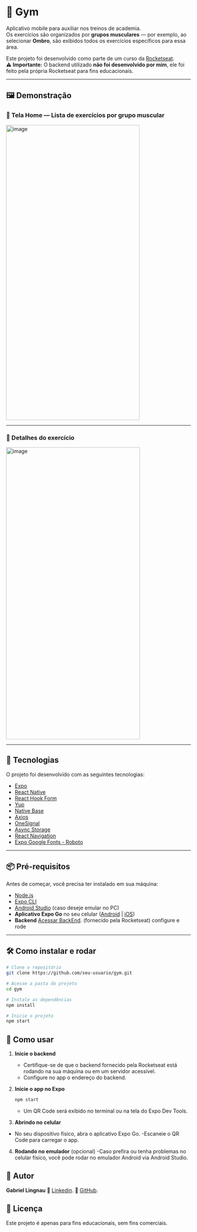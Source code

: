 # 📱 Gym

Aplicativo mobile para auxiliar nos treinos de academia.  
Os exercícios são organizados por **grupos musculares** — por exemplo, ao selecionar **Ombro**, são exibidos todos os exercícios específicos para essa área.  

Este projeto foi desenvolvido como parte de um curso da [Rocketseat](https://rocketseat.com.br).  
⚠ **Importante:** O backend utilizado **não foi desenvolvido por mim**, ele foi feito pela própria Rocketseat para fins educacionais.

---

## 🖼️ Demonstração

### 📌 Tela Home — Lista de exercícios por grupo muscular
<img width="364" height="803" alt="image" src="https://github.com/user-attachments/assets/35ce2308-0444-4243-9a3b-959d7ec26f8e" />

---

### 📌 Detalhes do exercício
<img width="365" height="795" alt="image" src="https://github.com/user-attachments/assets/d63562e7-cf50-43f0-a57c-fa449cda2d41" />

---

## 🚀 Tecnologias

O projeto foi desenvolvido com as seguintes tecnologias:

- [Expo](https://expo.dev/)
- [React Native](https://reactnative.dev/)
- [React Hook Form](https://react-hook-form.com/)
- [Yup](https://github.com/jquense/yup)
- [Native Base](https://nativebase.io/)
- [Axios](https://axios-http.com/)
- [OneSignal](https://onesignal.com/)
- [Async Storage](https://react-native-async-storage.github.io/async-storage/)
- [React Navigation](https://reactnavigation.org/)
- [Expo Google Fonts - Roboto](https://docs.expo.dev/guides/using-custom-fonts/)

---

## 📦 Pré-requisitos

Antes de começar, você precisa ter instalado em sua máquina:

- [Node.js](https://nodejs.org/)
- [Expo CLI](https://docs.expo.dev/get-started/installation/)
- [Android Studio](https://developer.android.com/studio) (caso deseje emular no PC)
- **Aplicativo Expo Go** no seu celular ([Android](https://play.google.com/store/apps/details?id=host.exp.exponent) | [iOS](https://apps.apple.com/app/expo-go/id982107779))
- **Backend** [Acessar BackEnd](https://github.com/Gabrielingnau/GymBackEnd). (fornecido pela Rocketseat) configure e rode

---

## 🛠️ Como instalar e rodar

```bash
# Clone o repositório
git clone https://github.com/seu-usuario/gym.git

# Acesse a pasta do projeto
cd gym

# Instale as dependências
npm install

# Inicie o projeto
npm start
```

## 📲 Como usar

1. **Inicie o backend**  
   - Certifique-se de que o backend fornecido pela Rocketseat está rodando na sua máquina ou em um servidor acessível.  
   - Configure no app o endereço do backend.

2. **Inicie o app no Expo**  
   ```bash
   npm start
   ```
   - Um QR Code será exibido no terminal ou na tela do Expo Dev Tools.
     
3. **Abrindo no celular**
- No seu dispositivo físico, abra o aplicativo Expo Go.
-Escaneie o QR Code para carregar o app.

4. **Rodando no emulador** (opcional)
-Caso prefira ou tenha problemas no celular físico, você pode rodar no emulador Android via Android Studio.

## 👤 Autor
**Gabriel Lingnau**
🔗 [Linkedin](https://www.linkedin.com/in/gabriel-lingnau-3bb17b266/).
🔗 [GitHub](https://github.com/Gabrielingnau).

## 📄 Licença
Este projeto é apenas para fins educacionais, sem fins comerciais.
